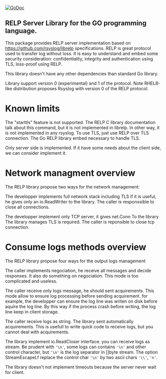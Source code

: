 [![GoDoc](https://pkg.go.dev/badge/github.com/thierry-f-78/go-relp)](https://pkg.go.dev/github.com/thierry-f-78/go-relp)

RELP Server Library for the GO programming language.
----------------------------------------------------

This package provides RELP server implementation based on
https://github.com/rsyslog/librelp specifications. RELP is great protocol used
to transfer log without loss. It is easy to understand and embed some security
consideration: confidentiality, integrity and authentication using TLS,
loss-proof using RELP.

This library doesn't have any other dependencies than standard Go library.

Library support version 0 (experimental) and 1 of the protocol. Note RHEL8-like
distribution proposes Rsyslog with version 0 of the RELP protocol.

# Known limits

The "starttls" feature is not supported. The RELP C library documentation talk
about this command, but it is not implemented in librelp. In other way, it is
not implemented in any rsyslog. To use TLS, just use RELP over TLS connection.
The Go RELP library embed necessary to handle TLS.

Only server side is implemented. If it have some needs about the client side, we
can consider implement it.

# Network managment overview

The RELP library propose two ways for the network management:

The developper implements full network stack including TLS if it is useful,
he gives only an io.ReadWriter to the library. The caller is responssible to
close all connections.

The developper implement only TCP server, it gives net.Conn To the library
The library manages TLS is required. The caller is reponsible to close tcp
connection.

# Consume logs methods overview

The RELP library propose four ways for the output logs management

The caller implements negociation, he receive all messages and decide responses.
It also do something on negociation. This mode is too complicated and useless.

The caller receive only logs message, he should sent acquirements. This mode
allow to ensure log processing before sending acquirement. for example, the
developper can ensure the log line was writen on disk before aquire the log
line. By this way if the process crash before writing, the log line keep in
client storage.

The caller receive logs as string. The library sent automatically acquirements.
This is usefull to write quick code to receive logs, but you cannot deal with
acquirements.

The library implement io.ReadCloser interface. you can receive logs as stream.
Be prudent with `'\n'`, some logs can contains `'\n'` and other control
character, but `'\n'` is the log separator in []byte stream. The option
StreamEscapeLf replace the control char `'\n'` by two ascii chars `'\\'`, `'n'`.

The library doesn't not implement timeouts because the server never wait for
client.
